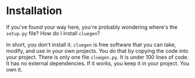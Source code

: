 # Installation

If you've found your way here, you're probably wondering where's the
`setup.py` file?  How do I install `cluegen`?

In short, you don't install it.  `cluegen` is free software that you
can take, modify, and use in your own projects.  You do that by
copying the code into your project. There is only one file
`cluegen.py`.  It is under 100 lines of code. It has no external
dependencies. If it works, you keep it in your project. You own it.









